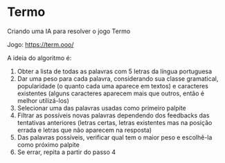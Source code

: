 # Termo
Criando uma IA para resolver o jogo Termo

Jogo: https://term.ooo/

A ideia do algoritmo é:
1. Obter a lista de todas as palavras com 5 letras da língua portuguesa
2. Dar uma peso para cada palavra, considerando sua classe gramatical, popularidade (o quanto cada uma aparece em textos) e caracteres existentes (alguns caracteres aparecem mais que outros, então é melhor utilizá-los)
3. Selecionar uma das palavras usadas como primeiro palpite
4. Filtrar as possíveis novas palavras dependendo dos feedbacks das tentativas anteriores (letras certas, letras existentes mas na posição errada e letras que não aparecem na resposta)
5. Das palavras possíveis, verificar qual tem o maior peso e escolhê-la como próximo palpite
6. Se errar, repita a partir do passo 4
